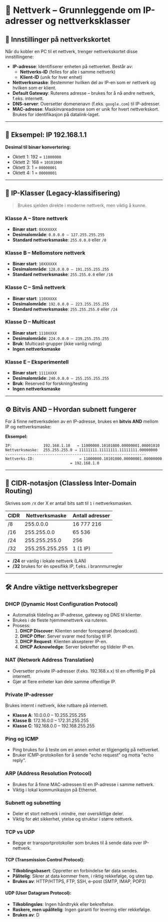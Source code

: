 # 🧠 Nettverk – Grunnleggende om IP-adresser og nettverksklasser

## 📡 Innstillinger på nettverkskortet
Når du kobler en PC til et nettverk, trenger nettverkskortet disse innstillingene:

- **IP-adresse**: Identifiserer enheten på nettverket. Består av:
  - **Nettverks-ID** (felles for alle i samme nettverk)
  - **Klient-ID** (unik for hver enhet)
- **Nettverksmaske**: Bestemmer hvilken del av IP-en som er nettverk og hvilken som er klient.
- **Default Gateway**: Ruterens adresse – brukes for å nå andre nettverk, f.eks. internett.
- **DNS-server**: Oversetter domenenavn (f.eks. `google.com`) til IP-adresser.
- **MAC-adresse**: Maskinvareadresse som er unik for hvert nettverkskort. Brukes for identifikasjon på datalink-laget.

---

## 📘 Eksempel: IP 192.168.1.1
**Desimal til binær konvertering:**
- Oktett 1: 192 = `11000000`
- Oktett 2: 168 = `10101000`
- Oktett 3: 1 = `00000001`
- Oktett 4: 1 = `00000001`

---

## 🧬 IP-Klasser (Legacy-klassifisering)
> Brukes sjelden direkte i moderne nettverk, men viktig å kunne.

### Klasse A – Store nettverk
- **Binær start**: `0XXXXXXX`
- **Desimalområde**: `0.0.0.0 – 127.255.255.255`
- **Standard nettverksmaske**: `255.0.0.0` eller `/8`

### Klasse B – Mellomstore nettverk
- **Binær start**: `10XXXXXX`
- **Desimalområde**: `128.0.0.0 – 191.255.255.255`
- **Standard nettverksmaske**: `255.255.0.0` eller `/16`

### Klasse C – Små nettverk
- **Binær start**: `110XXXXX`
- **Desimalområde**: `192.0.0.0 – 223.255.255.255`
- **Standard nettverksmaske**: `255.255.255.0` eller `/24`

### Klasse D – Multicast
- **Binær start**: `1110XXXX`
- **Desimalområde**: `224.0.0.0 – 239.255.255.255`
- **Bruk**: Multicast-grupper (ikke vanlig ruting)
- **Ingen nettverksmaske**

### Klasse E – Eksperimentell
- **Binær start**: `1111XXXX`
- **Desimalområde**: `240.0.0.0 – 255.255.255.255`
- **Bruk**: Reserved for forskning/testing
- **Ingen nettverksmaske**

---

## ⚙️ Bitvis AND – Hvordan subnett fungerer
For å finne nettverksdelen av en IP-adresse, brukes en **bitvis AND** mellom IP og nettverksmaske:

**Eksempel:**
```
IP:              192.168.1.10   → 11000000.10101000.00000001.00001010
Nettverksmaske:  255.255.255.0 → 11111111.11111111.11111111.00000000
---------------------------------------------------------------
Nettverks-ID:                    → 11000000.10101000.00000001.00000000
                             = 192.168.1.0
```

---

## 📏 CIDR-notasjon (Classless Inter-Domain Routing)
Skrives som `/X` der X er antall bits satt til `1` i nettverksmasken.

| CIDR | Nettverksmaske     | Antall adresser |
|------|--------------------|------------------|
| /8   | 255.0.0.0          | 16 777 216       |
| /16  | 255.255.0.0        | 65 536           |
| /24  | 255.255.255.0      | 256              |
| /32  | 255.255.255.255    | 1 (1 IP)         |

- **/24** er vanlig i lokale nettverk (LAN)
- **/32** brukes for én spesifikk IP, f.eks. i brannmurregler

---

## 🛠️ Andre viktige nettverksbegreper

### DHCP (Dynamic Host Configuration Protocol)
- Automatisk tildeling av IP-adresse, gateway og DNS til klienter.
- Brukes i de fleste hjemmenettverk via ruteren.
- Prosess:
  1. **DHCP Discover**: Klienten sender forespørsel (broadcast).
  2. **DHCP Offer**: Server svarer med forslag til IP.
  3. **DHCP Request**: Klienten aksepterer IP-en.
  4. **DHCP Acknowledge**: Server bekrefter og tildeler IP-en.

### NAT (Network Address Translation)
- Oversetter private IP-adresser (f.eks. 192.168.x.x) til en offentlig IP på internett.
- Gjør at flere enheter kan dele samme offentlige IP.

### Private IP-adresser
Brukes internt i nettverk, ikke rutbare på internett.
- **Klasse A**: 10.0.0.0 – 10.255.255.255
- **Klasse B**: 172.16.0.0 – 172.31.255.255
- **Klasse C**: 192.168.0.0 – 192.168.255.255

### Ping og ICMP
- Ping brukes for å teste om en annen enhet er tilgjengelig på nettverket.
- Bruker ICMP-protokollen for å sende "echo request" og motta "echo reply".

### ARP (Address Resolution Protocol)
- Brukes for å finne MAC-adressen til en IP-adresse i samme nettverk.
- Viktig i lokal kommunikasjon på Ethernet.

### Subnett og subnetting
- Deler et stort nettverk i mindre, mer oversiktlige deler.
- Viktig for økt sikkerhet, ytelse og struktur i større nettverk.

### TCP vs UDP
- Begge er transportprotokoller som brukes til å sende data over IP-nettverk.

#### TCP (Transmission Control Protocol):
- **Tilkoblingsbasert**: Oppretter en forbindelse før data sendes.
- **Pålitelig**: Sikrer at data kommer frem, i riktig rekkefølge, og uten tap.
- **Brukes av**: HTTP/HTTPS, FTP, SSH, e-post (SMTP, IMAP, POP3)

#### UDP (User Datagram Protocol):
- **Tilkoblingsløs**: Ingen håndtrykk eller bekreftelse.
- **Raskere, men upålitelig**: Ingen garanti for levering eller rekkefølge.
- **Brukes av**: D
